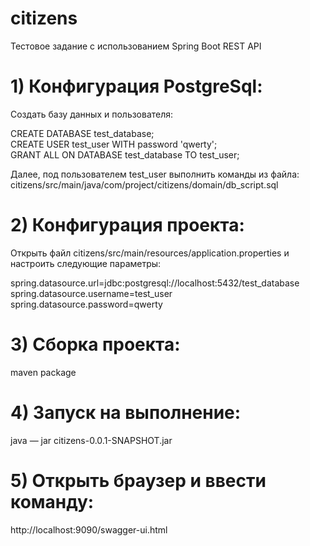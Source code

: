 # citizens

Тестовое задание с использованием Spring Boot REST API

# 1) Конфигурация PostgreSql:

Создать базу данных и пользователя:

CREATE DATABASE test_database;
CREATE USER test_user WITH password 'qwerty';
GRANT ALL ON DATABASE test_database TO test_user;

Далее, под пользователем test_user выполнить команды из файла: 
citizens/src/main/java/com/project/citizens/domain/db_script.sql

# 2) Конфигурация проекта:

Открыть файл citizens/src/main/resources/application.properties и настроить следующие параметры:

spring.datasource.url=jdbc:postgresql://localhost:5432/test_database
spring.datasource.username=test_user
spring.datasource.password=qwerty

# 3) Сборка проекта:

maven package

# 4) Запуск на выполнение:

java — jar citizens-0.0.1-SNAPSHOT.jar

# 5) Открыть браузер и ввести команду:

http://localhost:9090/swagger-ui.html
